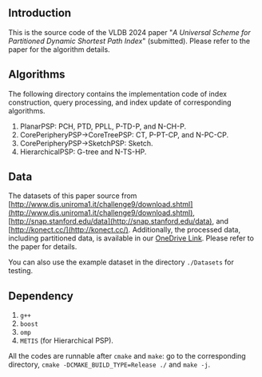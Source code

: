 ## Introduction
This is the source code of the VLDB 2024 paper "*A Universal Scheme for Partitioned Dynamic Shortest Path Index*" (submitted). Please refer to the paper for the algorithm details.

## Algorithms

The following directory contains the implementation code of index construction, query processing, and index update of corresponding algorithms.

1. PlanarPSP: PCH, PTD, PPLL, P-TD-P, and N-CH-P.
1. CorePeripheryPSP->CoreTreePSP: CT, P-PT-CP, and N-PC-CP.
1. CorePeripheryPSP->SketchPSP: Sketch.
1. HierarchicalPSP: G-tree and N-TS-HP.

## Data
The datasets of this paper source from [http://www.dis.uniroma1.it/challenge9/download.shtml](http://www.dis.uniroma1.it/challenge9/download.shtml), [http://snap.stanford.edu/data](http://snap.stanford.edu/data), and [http://konect.cc/](http://konect.cc/). 
Additionally, the processed data, including partitioned data, is available in our [OneDrive Link](https://hkustgz-my.sharepoint.com/:f:/g/personal/xzhouby_connect_hkust-gz_edu_cn/EkEOQqUbSMZKioVFPdUvJisBSvhvzn0dR-ubJtpt7pmX5A?e=UWolbO). Please refer to the paper for details.

You can also use the example dataset in the directory `./Datasets` for testing.


## Dependency

1. `g++` 
2. `boost`
3. `omp`
1. `METIS` (for Hierarchical PSP).

All the codes are runnable after `cmake` and `make`: go to the corresponding directory, `cmake -DCMAKE_BUILD_TYPE=Release ./` and `make -j`.
